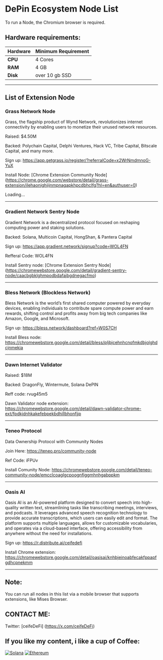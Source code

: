 # DePin Ecosystem Node List

To run a Node, the Chromium browser is required.

## Hardware requirements:

| **Hardware** | **Minimum Requirement** |
|--------------|-------------------------|
| **CPU**      | 4 Cores                 |
| **RAM**      | 4 GB                    | 
| **Disk**     | over 10 gb SSD          |

-----

## List of Extension Node

### Grass Network Node

Grass, the flagship product of Wynd Network, revolutionizes internet connectivity by enabling users to monetize their unused network resources.

Raised: $4.50M 

Backed: Polychain Capital, Delphi Ventures, Hack VC, Tribe Capital, Bitscale Capital, and many more.

Sign up: https://app.getgrass.io/register/?referralCode=x2WrNmdmnoG-YuX

Install Node: [Chrome Extension Community Node] (https://chrome.google.com/webstore/detail/grass-extension/ilehaonighjijnmpnagapkhpcdbhclfg?hl=en&authuser=0) 

<div id="grass-price">Loading...</div>
<script>
    fetch("https://api.coingecko.com/api/v3/simple/price?ids=grass-token&vs_currencies=usd")
        .then(response => response.json())
        .then(data => {
            document.getElementById("grass-price").innerText = `$GRASS: $${data['grass-token'].usd}`;
        });
</script>

-----

### Gradient Network Sentry Node

Gradient Network is a decentralized protocol focused on reshaping computing power and staking solutions.

Backed: Solana, Multicoin Capital, HongShan, & Pantera Capital

Sign up: https://app.gradient.network/signup?code=WOL4FN

Refferal Code: WOL4FN

Install Sentry node: [Chrome Extension Sentry Node] (https://chromewebstore.google.com/detail/gradient-sentry-node/caacbgbklghmpodbdafajbgdnegacfmo)

-----

### Bless Network (Blockless Network)

Bless Network is the world’s first shared computer powered by everyday devices, enabling individuals to contribute spare compute power and earn rewards, shifting control and profits away from big tech companies like Amazon, Google, and Microsoft.

Sign up: https://bless.network/dashboard?ref=W0S7CH

Install Bless node: https://chromewebstore.google.com/detail/bless/pljbjcehnhcnofmkdbjolghdcjnmekia

-----

### Dawn Internet Validator

Raised: $18M

Backed: DragonFly, Wintermute, Solana DePIN

Reff code: rvug45m5

Dawn Validator node extension: https://chromewebstore.google.com/detail/dawn-validator-chrome-ext/fpdkjdnhkakefebpekbdhillbhonfjjp

-----

### Teneo Protocol

Data Ownership Protocol with Community Nodes

Join Here: https://teneo.pro/community-node

Ref Code: iFPUv

Install Comunity Node: https://chromewebstore.google.com/detail/teneo-community-node/emcclcoaglgcpoognfiggmhnhgabppkm

-----

### Oasis AI

Oasis AI is an AI-powered platform designed to convert speech into high-quality written text, streamlining tasks like transcribing meetings, interviews, and podcasts. It leverages advanced speech recognition technology to provide accurate transcriptions, which users can easily edit and format. The platform supports multiple languages, allows for customizable vocabularies, and operates via a cloud-based interface, offering accessibility from anywhere without the need for installations.

Sign up: https://r.distribute.ai/ceifedefi

Install Chrome extension: https://chromewebstore.google.com/detail/oasisai/knhbjeinoabfecakfppapfgdhcpnekmm

-----

## Note:

You can run all nodes in this list via a mobile browser that supports extensions, like Mises Browser.

## CONTACT ME:

Twitter: [ceifeDeFi] (https://x.com/ceifeDeFi)

## If you like my content, i like a cup of Coffee:

[![Solana](https://img.shields.io/badge/Solana-FzmUjTWD3D8LnT4J4vKXjsWt7fkfs7LSMjqfnsYWE7Gt-BE94C3.svg)](https://explorer.solana.com/address/4cB9B8c6F7eB3cC2B2B1A1A)
[![Ethereum](https://img.shields.io/badge/Ethereum-0x5bbc45d7a94718a69c44c4c03834172a4d4ae5ee-4B9E2F.svg)](https://etherscan.io/address/0x742d35Cc6634C0532925a3b844Bc454e4438f44e)

